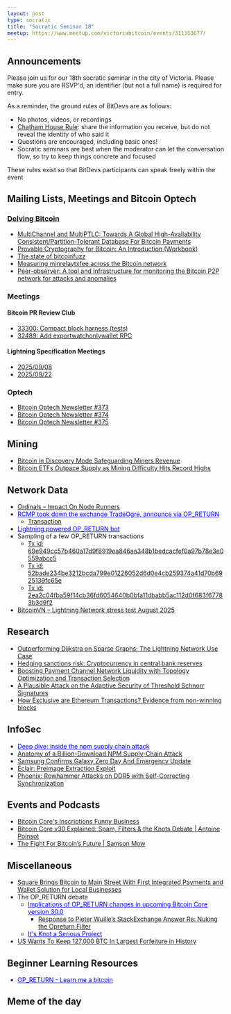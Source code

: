 ```yaml
---
layout: post
type: socratic
title: "Socratic Seminar 18"
meetup: https://www.meetup.com/victoriabitcoin/events/311353677/
---
```

## Announcements
Please join us for our 18th socratic seminar in the city of Victoria. Please make sure you are RSVP'd, an identifier (but not a full name) is required for entry.

As a reminder, the ground rules of BitDevs are as follows:
- No photos, videos, or recordings
- [Chatham House Rule](https://en.wikipedia.org/wiki/Chatham_House_Rule): share the information you receive, but do not reveal the identity of who said it
- Questions are encouraged, including basic ones!
- Socratic seminars are best when the moderator can let the conversation flow, so try to keep things concrete and focused

These rules exist so that BitDevs participants can speak freely within the event

## Mailing Lists, Meetings and Bitcoin Optech

### [Delving Bitcoin](https://delvingbitcoin.org/)
- [MultiChannel and MultiPTLC: Towards A Global High-Availability Consistent/Partition-Tolerant Database For Bitcoin Payments](https://delvingbitcoin.org/t/multichannel-and-multiptlc-towards-a-global-high-availability-consistent-partition-tolerant-database-for-bitcoin-payments/1983)
- [Provable Cryptography for Bitcoin: An Introduction (Workbook)](https://delvingbitcoin.org/t/provable-cryptography-for-bitcoin-an-introduction-workbook/1974)
- [The state of bitcoinfuzz](https://delvingbitcoin.org/t/the-state-of-bitcoinfuzz/1946)
- [Measuring minrelaytxfee across the Bitcoin network](https://delvingbitcoin.org/t/measuring-minrelaytxfee-across-the-bitcoin-network/1989)
- [Peer-observer: A tool and infrastructure for monitoring the Bitcoin P2P network for attacks and anomalies](https://delvingbitcoin.org/t/peer-observer-a-tool-and-infrastructure-for-monitoring-the-bitcoin-p2p-network-for-attacks-and-anomalies/1988)

### Meetings

#### Bitcoin PR Review Club
- [33300: Compact block harness (tests) ](https://bitcoincore.reviews/33300)
- [32489: Add exportwatchonlywallet RPC](https://bitcoincore.reviews/32489)

#### Lightning Specification Meetings
- [2025/09/08](https://github.com/lightning/bolts/issues/1286)
- [2025/09/22](https://github.com/lightning/bolts/issues/1291)

### Optech
- [Bitcoin Optech Newsletter #373](https://bitcoinops.org/en/newsletters/2025/09/26/)
- [Bitcoin Optech Newsletter #374](https://bitcoinops.org/en/newsletters/2025/10/03/)
- [Bitcoin Optech Newsletter #375](https://bitcoinops.org/en/newsletters/2025/10/10/)

## Mining
- [Bitcoin in Discovery Mode Safeguarding Miners Revenue](https://nicosmid.substack.com/p/bitcoin-in-discovery-mode-safeguarding)
- [Bitcoin ETFs Outpace Supply as Mining Difficulty Hits Record Highs](https://nicosmid.substack.com/p/bitcoin-etfs-outpace-supply-as-mining)

## Network Data
- [Ordinals – Impact On Node Runners](https://blog.bitmex.com/ordinals-impact-on-node-runners/)
- <a href="https://x.com/theragetech/status/1968738674280956141" style="color: blue;">RCMP took down the exchange TradeOgre, announce via OP_RETURN</a>
  - [Transaction](https://mempool.space/tx/e8a6c482503387d7215ce553c2b6157a2f6af574da2904c9bfba887f6ce9e646)
- <a href="https://opreturnbot.eldamar.icu/" style="color: blue;">Lightning powered OP_RETURN bot</a>
- Sampling of a few OP_RETURN transactions
  - [Tx id: 69e949cc57b460a17d9f8919ea846aa348b1bedcacfef0a97b78e3e0559abcc5](https://mempool.space/tx/69e949cc57b460a17d9f8919ea846aa348b1bedcacfef0a97b78e3e0559abcc5)
  - [Tx id: 52bade234be3212bcda799e01226052d6d0e4cb259374a41d70b6925139fc65e](https://mempool.space/tx/52bade234be3212bcda799e01226052d6d0e4cb259374a41d70b6925139fc65e)
  - [Tx id: 2ea2c04fba59f14cb36fd6054640b0bfa11dbabb5ac112d0f683f67783b3d9f2](https://mempool.space/tx/2ea2c04fba59f14cb36fd6054640b0bfa11dbabb5ac112d0f683f67783b3d9f2)
- [BitcoinVN – Lightning Network stress test August 2025](https://bitcoinvn.io/news/lightning-network-stress-test/)


## Research
- [Outperforming Dijkstra on Sparse Graphs: The Lightning Network Use Case](https://arxiv.org/abs/2509.13448)
- [Hedging sanctions risk: Cryptocurrency in central bank reserves](https://www.sciencedirect.com/science/article/pii/S0261560625001688)
- [Boosting Payment Channel Network Liquidity with Topology Optimization and Transaction Selection](https://arxiv.org/abs/2508.14524)
- [A Plausible Attack on the Adaptive Security of Threshold Schnorr Signatures](https://eprint.iacr.org/2025/1001)
- [How Exclusive are Ethereum Transactions? Evidence from non-winning blocks](https://arxiv.org/abs/2509.16052v1)

## InfoSec
- <a href="https://8271513.hs-sites.com/deep-dive-inside-the-latest-supply-chain-attack" style="color: blue;">Deep dive: inside the npm supply chain attack</a>
- [Anatomy of a Billion-Download NPM Supply-Chain Attack](https://jdstaerk.substack.com/p/we-just-found-malicious-code-in-the)
- [Samsung Confirms Galaxy Zero Day And Emergency Update](https://www.forbes.com/sites/zakdoffman/2025/09/15/samsung-issues-emergency-update-for-most-galaxy-users/)
- [Eclair: Preimage Extraction Exploit](https://morehouse.github.io/lightning/eclair-preimage-extraction-exploit/)
- [Phoenix: Rowhammer Attacks on DDR5 with Self-Correcting Synchronization](https://comsec.ethz.ch/research/dram/phoenix/)

## Events and Podcasts
- [Bitcoin Core's Inscriptions Funny Business](https://www.youtube.com/watch?v=s8ny5h01zbo&t=1s)
- [Bitcoin Core v30 Explained: Spam, Filters & the Knots Debate | Antoine Poinsot](https://www.whatbitcoindid.com/wbd957-antoine-poinsot)
- [The Fight For Bitcoin’s Future | Samson Mow](https://www.whatbitcoindid.com/wbd954-samson-mow)

## Miscellaneous
- [Square Brings Bitcoin to Main Street With First Integrated Payments and Wallet Solution for Local Businesses](https://investors.block.xyz/investor-news/news-details/2025/Square-Brings-Bitcoin-to-Main-Street-With-First-Integrated-Payments-and-Wallet-Solution-for-Local-Businesses/default.aspx)
- The OP_RETURN debate
  - <a href="https://bitcoin.stackexchange.com/questions/127895/implications-of-op-return-changes-in-upcoming-bitcoin-core-version-30-0" style="color: blue;">Implications of OP_RETURN changes in upcoming Bitcoin Core version 30.0</a>
    - [Response to Pieter Wuille’s StackExchange Answer Re: Nuking the Opreturn Filter](https://delvingbitcoin.org/t/response-to-pieter-wuilles-stackexchange-answer-re-nuking-the-opreturn-filter/1991)
  - <a href="https://blog.lopp.net/knot-a-serious-project/" style="color: blue;">It's Knot a Serious Project</a>
- [US Wants To Keep 127,000 BTC In Largest Forfeiture in History](https://www.therage.co/us-btc-forfeiture/)

## Beginner Learning Resources
- <a href="https://learnmeabitcoin.com/technical/script/return/" style="color: blue;">OP_RETURN - Learn me a bitcoin</a>

## Meme of the day
